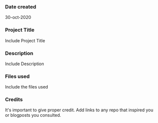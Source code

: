 ### Date created
30-oct-2020

### Project Title
Include Project Title

### Description
Include Description

### Files used
Include the files used

### Credits
It's important to give proper credit. Add links to any repo that inspired you or blogposts you consulted.

